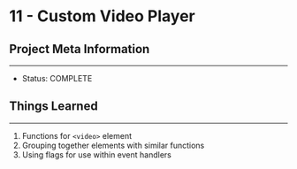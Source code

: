 # 11 - Custom Video Player

## Project Meta Information
---
* Status: COMPLETE


## Things Learned
---
1. Functions for `<video>` element
2. Grouping together elements with similar functions
3. Using flags for use within event handlers